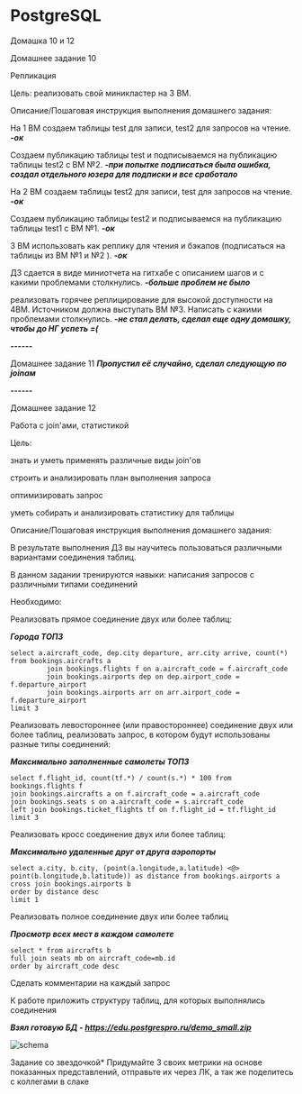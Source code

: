 # PostgreSQL
Домашка 10 и 12

Домашнее задание 10

Репликация

Цель: реализовать свой миникластер на 3 ВМ.


Описание/Пошаговая инструкция выполнения домашнего задания:

На 1 ВМ создаем таблицы test для записи, test2 для запросов на чтение. ***-ок***

Создаем публикацию таблицы test и подписываемся на публикацию таблицы test2 с ВМ №2. ***-при попытке подписаться была ошибка, создал отдельного юзера для подписки и все сработало***

На 2 ВМ создаем таблицы test2 для записи, test для запросов на чтение. ***-ок***

Создаем публикацию таблицы test2 и подписываемся на публикацию таблицы test1 с ВМ №1. ***-ок***

3 ВМ использовать как реплику для чтения и бэкапов (подписаться на таблицы из ВМ №1 и №2 ). ***-ок***

ДЗ сдается в виде миниотчета на гитхабе с описанием шагов и с какими проблемами столкнулись. ***-больше проблем не было***

реализовать горячее реплицирование для высокой доступности на 4ВМ. Источником должна выступать ВМ №3. Написать с какими проблемами столкнулись. ***-не стал делать, сделал еще одну домашку, чтобы до НГ успеть =(***


***------***

Домашнее задание 11
***Пропустил её случайно, сделал следующую по joinам***

***------***


Домашнее задание 12

Работа с join'ами, статистикой

Цель:

знать и уметь применять различные виды join'ов

строить и анализировать план выполнения запроса

оптимизировать запрос

уметь собирать и анализировать статистику для таблицы

Описание/Пошаговая инструкция выполнения домашнего задания:

В результате выполнения ДЗ вы научитесь пользоваться различными вариантами соединения таблиц.

В данном задании тренируются навыки: написания запросов с различными типами соединений

Необходимо:

Реализовать прямое соединение двух или более таблиц:

***Города ТОП3***
```
select a.aircraft_code, dep.city departure, arr.city arrive, count(*)
from bookings.aircrafts a
         join bookings.flights f on a.aircraft_code = f.aircraft_code
         join bookings.airports dep on dep.airport_code = f.departure_airport
         join bookings.airports arr on arr.airport_code = f.departure_airport
limit 3
```

Реализовать левостороннее (или правостороннее) соединение двух или более таблиц, реализовать запрос, в котором будут использованы
разные типы соединений:

***Максимально заполненные самолеты ТОП3***
```
select f.flight_id, count(tf.*) / count(s.*) * 100 from bookings.flights f
join bookings.aircrafts a on f.aircraft_code = a.aircraft_code
join bookings.seats s on a.aircraft_code = s.aircraft_code
left join bookings.ticket_flights tf on f.flight_id = tf.flight_id
limit 3
```

Реализовать кросс соединение двух или более таблиц:

***Максимально удаленные друг от друга аэропорты***
```
select a.city, b.city, (point(a.longitude,a.latitude) <@> point(b.longitude,b.latitude)) as distance from bookings.airports a
cross join bookings.airports b
order by distance desc
limit 1
```
Реализовать полное соединение двух или более таблиц

***Просмотр всех мест в каждом самолете***
```
select * from aircrafts b
full join seats mb on aircraft_code=mb.id
order by aircraft_code desc
```

Сделать комментарии на каждый запрос

К работе приложить структуру таблиц, для которых выполнялись соединения 

***Взял готовую БД - https://edu.postgrespro.ru/demo_small.zip***

![schema](https://postgrespro.ru/media/docs/postgrespro/9.6/ru/demodb-bookings-schema.svg)

Задание со звездочкой*
Придумайте 3 своих метрики на основе показанных представлений, отправьте их через ЛК, а так же поделитесь с коллегами в слаке
